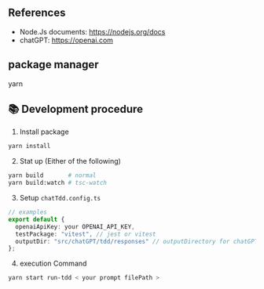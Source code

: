 ## References

- Node.Js documents: https://nodejs.org/docs
- chatGPT: https://openai.com

## package manager

yarn

## 📚 Development procedure

1. Install package

```bash
yarn install
```

2. Stat up (Either of the following)

```bash
yarn build       # normal
yarn build:watch # tsc-watch
```

3. Setup `chatTdd.config.ts`

```ts
// examples
export default {
  openaiApiKey: your OPENAI_API_KEY,
  testPackage: "vitest", // jest or vitest
  outputDir: "src/chatGPT/tdd/responses" // outputDirectory for chatGPT response(TestCode and ProgramCode)
};
```

4. execution Command

```bash
yarn start run-tdd < your prompt filePath >
```
